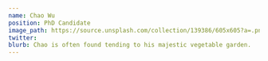 ```yaml
---
name: Chao Wu
position: PhD Candidate
image_path: https://source.unsplash.com/collection/139386/605x605?a=.png
twitter: 
blurb: Chao is often found tending to his majestic vegetable garden.
---
```


